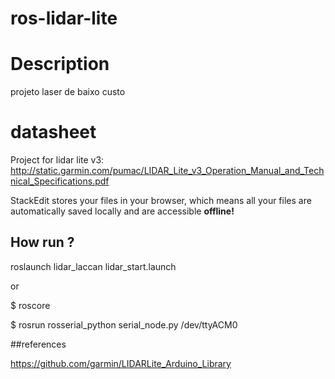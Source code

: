 # ros-lidar-lite


# Description

projeto laser de baixo custo


# datasheet

Project for lidar lite v3:
http://static.garmin.com/pumac/LIDAR_Lite_v3_Operation_Manual_and_Technical_Specifications.pdf

StackEdit stores your files in your browser, which means all your files are automatically saved locally and are accessible **offline!**

## How run ?

roslaunch lidar_laccan lidar_start.launch

or

$ roscore

$ rosrun rosserial_python serial_node.py /dev/ttyACM0

##references

https://github.com/garmin/LIDARLite_Arduino_Library



